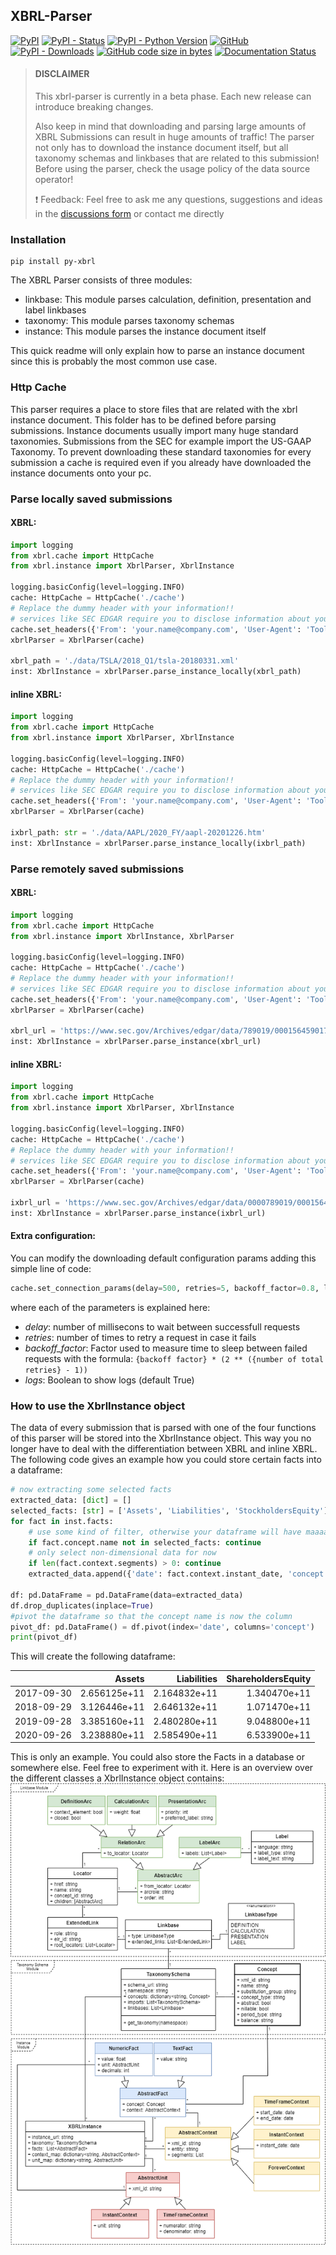 ## XBRL-Parser

[![PyPI](https://img.shields.io/pypi/v/py-xbrl)](https://pypi.org/project/py-xbrl/#history)
[![PyPI - Status](https://img.shields.io/pypi/status/py-xbrl)](https://pypi.org/project/py-xbrl/)
[![PyPI - Python Version](https://img.shields.io/pypi/pyversions/py-xbrl)](https://pypi.org/project/py-xbrl/)
[![GitHub](https://img.shields.io/github/license/manusimidt/xbrl_parser)](https://github.com/manusimidt/xbrl_parser/blob/main/LICENSE)
[![PyPI - Downloads](https://img.shields.io/pypi/dm/py-xbrl)](https://pypi.org/project/py-xbrl/)
[![GitHub code size in bytes](https://img.shields.io/github/languages/code-size/manusimidt/xbrl_parser)](https://github.com/m4nu3l99/xbrl_parser)
[![Documentation Status](https://readthedocs.org/projects/py-xbrl/badge/?version=latest)](https://py-xbrl.readthedocs.io/en/latest/?badge=latest)
      

> #### DISCLAIMER
> This xbrl-parser is currently in a beta phase. Each new release can introduce breaking changes.
>
> Also keep in mind that downloading and parsing large amounts of XBRL Submissions can result in huge amounts of traffic!
> The parser not only has to download the instance document itself, but all taxonomy schemas and linkbases that are related
> to this submission! Before using the parser, check the usage policy of the data source operator!
>
> ❗ Feedback: Feel free to ask me any questions, suggestions and ideas in the [discussions form](https://github.com/manusimidt/xbrl_parser/discussions) or contact me directly

### Installation
```shell
pip install py-xbrl
```

The XBRL Parser consists of three modules:

- linkbase: This module parses calculation, definition, presentation and label linkbases
- taxonomy: This module parses taxonomy schemas
- instance: This module parses the instance document itself

This quick readme will only explain how to parse an instance document since this is probably the most common use case.

### Http Cache

This parser requires a place to store files that are related with the xbrl instance document. This folder has to be
defined before parsing submissions. Instance documents usually import many huge standard taxonomies. Submissions from
the SEC for example import the US-GAAP Taxonomy. To prevent downloading these standard taxonomies for every submission a
cache is required even if you already have downloaded the instance documents onto your pc.

### Parse locally saved submissions

#### XBRL:

```python
import logging
from xbrl.cache import HttpCache
from xbrl.instance import XbrlParser, XbrlInstance

logging.basicConfig(level=logging.INFO)
cache: HttpCache = HttpCache('./cache')
# Replace the dummy header with your information!! 
# services like SEC EDGAR require you to disclose information about your bot! (https://www.sec.gov/privacy.htm#security)
cache.set_headers({'From': 'your.name@company.com', 'User-Agent': 'Tool/Version (Website)'})
xbrlParser = XbrlParser(cache)

xbrl_path = './data/TSLA/2018_Q1/tsla-20180331.xml'
inst: XbrlInstance = xbrlParser.parse_instance_locally(xbrl_path)
```

#### inline XBRL:

```python
import logging
from xbrl.cache import HttpCache
from xbrl.instance import XbrlParser, XbrlInstance

logging.basicConfig(level=logging.INFO)
cache: HttpCache = HttpCache('./cache')
# Replace the dummy header with your information!! 
# services like SEC EDGAR require you to disclose information about your bot! (https://www.sec.gov/privacy.htm#security)
cache.set_headers({'From': 'your.name@company.com', 'User-Agent': 'Tool/Version (Website)'})
xbrlParser = XbrlParser(cache)

ixbrl_path: str = './data/AAPL/2020_FY/aapl-20201226.htm'
inst: XbrlInstance = xbrlParser.parse_instance_locally(ixbrl_path)
```

### Parse remotely saved submissions

#### XBRL:

```python
import logging
from xbrl.cache import HttpCache
from xbrl.instance import XbrlInstance, XbrlParser

logging.basicConfig(level=logging.INFO)
cache: HttpCache = HttpCache('./cache')
# Replace the dummy header with your information!! 
# services like SEC EDGAR require you to disclose information about your bot! (https://www.sec.gov/privacy.htm#security)
cache.set_headers({'From': 'your.name@company.com', 'User-Agent': 'Tool/Version (Website)'})
xbrlParser = XbrlParser(cache)

xbrl_url = 'https://www.sec.gov/Archives/edgar/data/789019/000156459017014900/msft-20170630.xml'
inst: XbrlInstance = xbrlParser.parse_instance(xbrl_url)
```

#### inline XBRL:

```python
import logging
from xbrl.cache import HttpCache
from xbrl.instance import XbrlParser, XbrlInstance

logging.basicConfig(level=logging.INFO)
cache: HttpCache = HttpCache('./cache')
# Replace the dummy header with your information!! 
# services like SEC EDGAR require you to disclose information about your bot! (https://www.sec.gov/privacy.htm#security)
cache.set_headers({'From': 'your.name@company.com', 'User-Agent': 'Tool/Version (Website)'})
xbrlParser = XbrlParser(cache)

ixbrl_url = 'https://www.sec.gov/Archives/edgar/data/0000789019/000156459021002316/msft-10q_20201231.htm'
inst: XbrlInstance = xbrlParser.parse_instance(ixbrl_url)
```

#### Extra configuration:
You can modify the downloading default configuration params adding this simple line of code:
```python
cache.set_connection_params(delay=500, retries=5, backoff_factor=0.8, logs=True)
```
where each of the parameters is explained here:
* _delay_: number of millisecons to wait between successfull requests
* _retries_: number of times to retry a request in case it fails
* _backoff_factor_: Factor used to measure time to sleep between failed requests with the formula: `{backoff factor} * (2 ** ({number of total retries} - 1))`
* _logs_: Boolean to show logs (default True)

### How to use the XbrlInstance object
The data of every submission that is parsed with one of the four functions of this parser will be stored into
the XbrlInstance object. This way you no longer have to deal with the differentiation between XBRL and inline XBRL.
The following code gives an example how you could store certain facts into a dataframe:

```python
# now extracting some selected facts
extracted_data: [dict] = []
selected_facts: [str] = ['Assets', 'Liabilities', 'StockholdersEquity']
for fact in inst.facts:
    # use some kind of filter, otherwise your dataframe will have maaaaannnyyy columns (one for every concept)
    if fact.concept.name not in selected_facts: continue
    # only select non-dimensional data for now
    if len(fact.context.segments) > 0: continue
    extracted_data.append({'date': fact.context.instant_date, 'concept': fact.concept.name, 'value': fact.value})

df: pd.DataFrame = pd.DataFrame(data=extracted_data)
df.drop_duplicates(inplace=True)
#pivot the dataframe so that the concept name is now the column
pivot_df: pd.DataFrame() = df.pivot(index='date', columns='concept')
print(pivot_df)
```

This will create the following dataframe:

| |Assets|Liabilities|ShareholdersEquity|
| ------------- |-------------:| -----:|-----:|
| 2017-09-30 | 2.656125e+11| 2.164832e+11 | 1.340470e+11 |
| 2018-09-29 | 3.126446e+11| 2.646132e+11 | 1.071470e+11 |
| 2019-09-28 | 3.385160e+11| 2.480280e+11 | 9.048800e+11 |
| 2020-09-26 | 3.238880e+11| 2.585490e+11 | 6.533900e+11 |

This is only an example. You could also store the Facts in a database or somewhere else.
Feel free to experiment with it.
Here is an overview over the different classes a XbrlInstance object contains:
![alt text](./docs/img/parser_class_diagram.png "Class Diagram")

